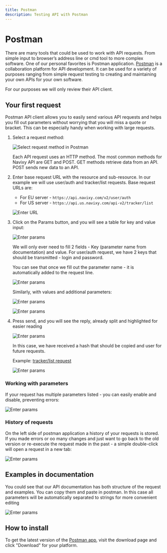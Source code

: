 ```yaml
---
title: Postman
description: Testing API with Postman 
---
```


# Postman
 
There are many tools that could be used to work with API requests. 
From simple input to browser’s address line or cmd tool to more complex software. 
One of our personal favorites is Postman application. 
[Postman](https://www.postman.com/) is a collaboration platform for API development. 
It can be used for a variety of purposes ranging from simple request 
testing to creating and maintaining your own APIs for your own software. 

For our purposes we will only review their API client.


## Your first request

Postman API client allows you to easily send various API requests and helps you
fill out parameters without worrying that you will miss a quote or bracket. 
This can be especially handy when working with large requests. 

1. Select a request method:

    ![Select request method in Postman](./assets/postman_select.png)

    Each API request uses an HTTP method. The most common methods for Navixy API are GET and POST. 
    GET methods retrieve data from an API. POST sends new data to an API.

1. Enter base request URL with the resource and sub-resource. In our example we will
   use user/auth and  tracker/list requests. Base request URLs are:

    *	For EU server - `https://api.navixy.com/v2/user/auth`
    *	For US server - `https://api.us.navixy.com/api-v2/tracker/list`

    ![Enter URL](./assets/enter-url.png)

1. Click on the Params button, and you will see a table for key and value input: 

    ![Enter params](./assets/postman_params.png)

    We will only ever need to fill 2 fields - Key (parameter name from documentation) and value.
    For user/auth request, we have 2 keys that should be transmitted - login and password.

    You can see that once we fill out the parameter name - it is automatically added to the request line.

    ![Enter params](./assets/postman_params2.png)

    Similarly, with values and additional parameters: 

    ![Enter params](./assets/postman_params3.png)
    
    ![Enter params](./assets/postman_params4.png)

1. Press send, and you will see the reply, already split and highlighted for easier reading 

    ![Enter params](./assets/postman_body.png)

    In this case, we have received a hash that should be copied and user for future requests. 

    Example: [tracker/list request](../backend-api/resources/tracking/tracker/index.md#list)

    ![Enter params](./assets/postman_tracker_list.png)
    

### Working with parameters

If your request has multiple parameters listed - you can easily enable and disable, preventing errors: 

![Enter params](./assets/postman_params5.gif)

### History of requests

On the left side of postman application a history of your requests is stored. 
If you made errors or oo many changes and just want to go back to the old version 
or re-execute the request made in the past - a simple double-click will open a request in a new tab:

![Enter params](./assets/postman_response.gif)

## Examples in documentation

You could see that our API documentation has both structure of the request and examples. You can copy them and paste in postman. In this case all parameters will be automatically separated to strings for more convenient editing

![Enter params](./assets/postman_apn.png)

## How to install

To get the latest version of the [Postman app](https://postman.com), visit the download page and click "Download" for your platform.

